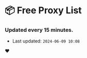 # :package: Free Proxy List
### Updated every 15 minutes.

- Last updated: `2024-06-09 10:08`

:heart:
